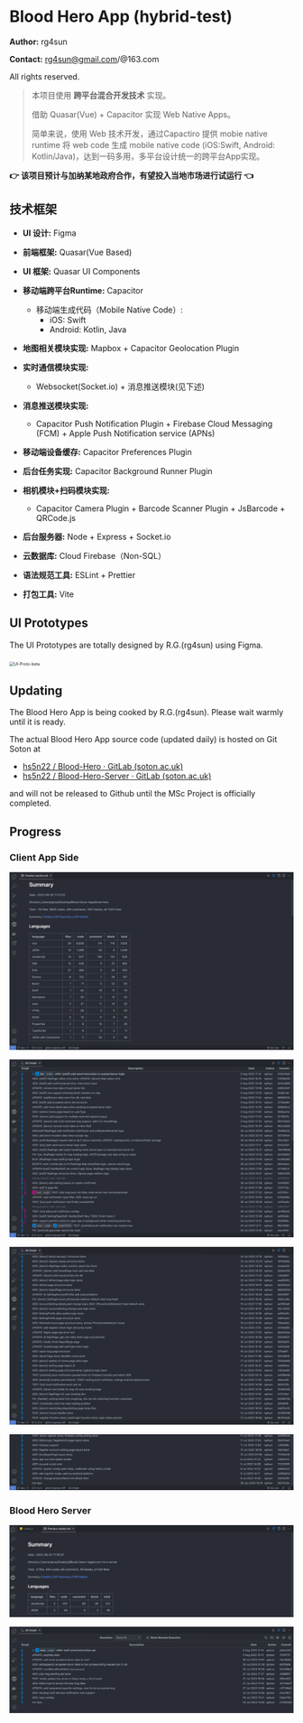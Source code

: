 # Blood Hero App (hybrid-test)

**Author:** rg4sun

**Contact:** <rg4sun@gmail.com>/@163.com

All rights reserved.

> 本项目使用 **跨平台混合开发技术** 实现。
>
> 借助 Quasar(Vue) + Capacitor 实现 Web Native Apps。
>
> 简单来说，使用 Web 技术开发，通过Capactiro 提供 mobie native runtime 将 web code 生成 mobile native code (iOS:Swift, Android: Kotlin/Java)，达到一码多用，多平台设计统一的跨平台App实现。

**👉 该项目预计与加纳某地政府合作，有望投入当地市场进行试运行 👈**

## 技术框架

+ **UI 设计:**  Figma

+ **前端框架:** Quasar(Vue Based)
+ **UI 框架:**  Quasar UI Components
+ **移动端跨平台Runtime:** Capacitor
  + 移动端生成代码（Mobile Native Code）:
    + iOS: Swift
    + Android: Kotlin, Java
+ **地图相关模块实现:** Mapbox + Capacitor Geolocation Plugin
+ **实时通信模块实现:**
  + Websocket(Socket.io) + 消息推送模块(见下述)

+ **消息推送模块实现:**
  + Capacitor Push Notification Plugin + Firebase Cloud Messaging (FCM) + Apple Push Notification service (APNs)
+ **移动端设备缓存:**  Capacitor Preferences Plugin
+ **后台任务实现:** Capacitor Background Runner Plugin
+ **相机模块+扫码模块实现:**
  + Capacitor Camera Plugin + Barcode Scanner Plugin + JsBarcode + QRCode.js
+ **后台服务器:** Node + Express + Socket.io
+ **云数据库:** Cloud Firebase（Non-SQL）
+ **语法规范工具:** ESLint + Prettier
+ **打包工具:** Vite

## UI Prototypes

The UI Prototypes are totally designed by R.G.(rg4sun) using Figma.

<img src="./.md-imgs/README.assets/UI-Proto-beta.png" alt="UI-Proto-beta" style="zoom:50%;" />

## Updating

The Blood Hero App is being cooked by R.G.(rg4sun). Please wait warmly until it is ready.

The actual Blood Hero App source code (updated daily) is hosted on Git Soton at

+ [hs5n22 / Blood-Hero · GitLab (soton.ac.uk)](https://git.soton.ac.uk/hs5n22/blood-hero)
+ [hs5n22 / Blood-Hero-Server · GitLab (soton.ac.uk)](https://git.soton.ac.uk/hs5n22/blood-hero-server)

and will not be released to Github until the MSc Project is officially completed.

## Progress

### Client App Side

![image-20230805172746084](./.md-imgs/README.assets/image-20230805172746084.png)

![image-20230805172836278](./.md-imgs/README.assets/image-20230805172836278.png)

![image-20230805172903591](./.md-imgs/README.assets/image-20230805172903591.png)

![image-20230805172944458](./.md-imgs/README.assets/image-20230805172944458.png)



### Blood Hero Server

![image-20230805173037242](./.md-imgs/README.assets/image-20230805173037242.png)

![image-20230805173059931](./.md-imgs/README.assets/image-20230805173059931.png)

